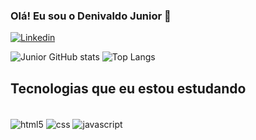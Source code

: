 ### Olá! Eu sou o Denivaldo Junior 🤙

[![Linkedin](https://img.shields.io/badge/LinkedIn-0077B5?style=for-the-badge&logo=linkedin&logoColor=white)]()

![Junior GitHub stats](https://github-readme-stats.vercel.app/api?username=garcia-jr&show_icons=true&theme=midnight-purple) 
![Top Langs](https://github-readme-stats.vercel.app/api/top-langs/?username=garcia-jr&hide_progress=true)

## Tecnologias que eu estou estudando

<div style="display: inline_block"><br/> 
  <img align="center" alt="html5" src="https://img.shields.io/badge/HTML-239120?style=for-the-badge&logo=html5&logoColor=white"/> 
  <img align="center" alt="css" src="https://img.shields.io/badge/CSS-239120?&style=for-the-badge&logo=css3&logoColor=white"/> 
  <img align="center" alt="javascript" src="https://img.shields.io/badge/JavaScript-F7DF1E?style=for-the-badge&logo=javascript&logoColor=black"/>
</div>
